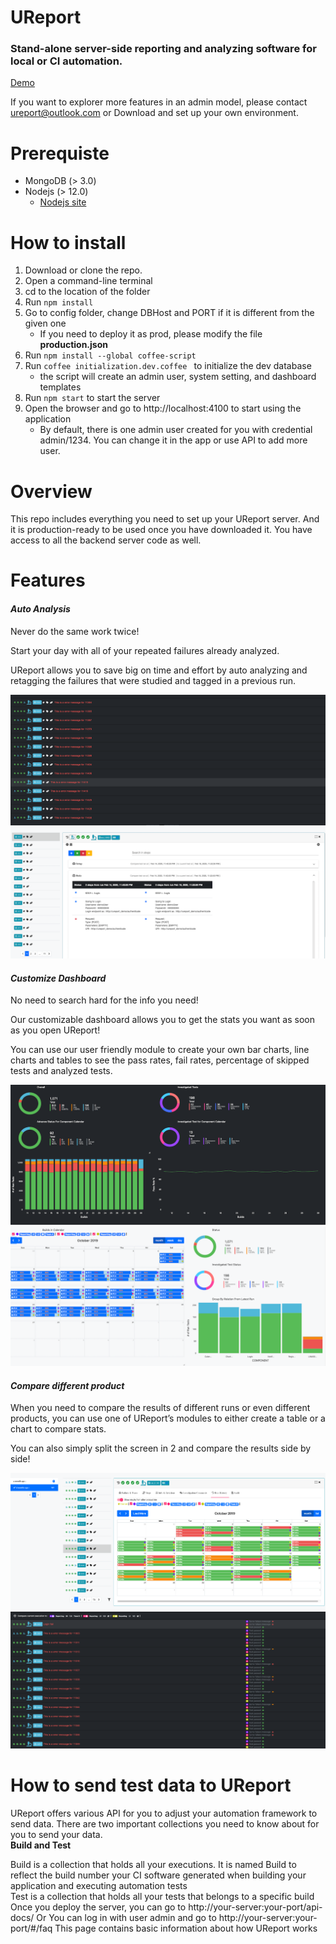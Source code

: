 # UReport
### Stand-alone server-side reporting and analyzing software for local or CI automation.
[Demo](https://ureport-demo.herokuapp.com/#/)

If you want to explorer more features in an admin model, please contact ureport@outlook.com
or
Download and set up your own environment.

# Prerequiste
- MongoDB (> 3.0)
- Nodejs (> 12.0)
    - [Nodejs site](https://ureport-demo.herokuapp.com/#/)

# How to install
1. Download or clone the repo.
2. Open a command-line terminal
3. cd to the location of the folder
4. Run `npm install`
5. Go to config folder, change DBHost and PORT if it is different from the given one
    + If you need to deploy it as prod, please modify the file **production.json**
6. Run `npm install --global coffee-script`
7. Run `coffee initialization.dev.coffee ` to initialize the dev database 
    + the script will create an admin user, system setting, and dashboard templates
8. Run `npm start` to start the server
9. Open the browser and go to http://localhost:4100 to start using the application
    + By default, there is one admin user created for you with credential admin/1234. You can change it in the app or use API to add more user.

# Overview
This repo includes everything you need to set up your UReport server. And it is production-ready to be used once you have downloaded it. You have access to all the backend server code as well.

# Features
<h4 class="display-5"><i class="fas fa-microscope"> Auto Analysis</i></h2>
<p class="lead">Never do the same work twice!</p>
<p>Start your day with all of your repeated failures already analyzed.</p>
<p>UReport allows you to save big on time and effort by auto analyzing and retagging the failures that were studied and tagged in a previous run.</p>

![image info](./public/assets/images/auto_1.png)
![image info](./public/assets/images/auto_2.png)

<h4 class="display-5"> <i class="fa fa-wrench"> Customize Dashboard</i></h2>
<p class="lead">No need to search hard for the info you need!</p>
<P>Our customizable dashboard allows you to get the stats you want as soon as you open UReport!</P>You can use our user friendly module to create your own bar charts, line charts and tables to see the pass rates, fail rates, percentage of skipped tests and analyzed tests.

![image info](./public/assets/images/cd_1.png)
![image info](./public/assets/images/cd_4.png)

<h4 class="display-5"> <i class="fas fa-balance-scale"> Compare different product</i></h2>
<p class="lead">When you need to compare the results of different runs or even different products, you can use one of UReport’s modules to either create a table or a chart to compare stats.</p>
<p>You can also simply split the screen in 2 and compare the results side by side! </p>

![image info](./public/assets/images/cdf_1.png)
![image info](./public/assets/images/cdf_2.png)

# How to send test data to UReport
UReport offers various API for you to adjust your automation framework to send data.
There are two important collections you need to know about for you to send your data.
<br>
**Build and Test**
<P>Build is a collection that holds all your executions. It is named Build to reflect the build number your CI software generated when building your application and executing automation tests
<br> 
Test is a collection that holds all your tests that belongs to a specific build
<br>
Once you deploy the server, you can go to http://your-server:your-port/api-docs/
Or
You can log in with user admin and go to http://your-server:your-port/#/faq
This page contains basic information about how UReport works
<!-- # What to contribute to UI?
Check out our UI repo -->